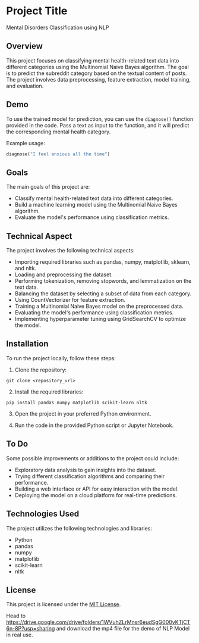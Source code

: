 # Project Title

Mental Disorders Classification using NLP

## Overview

This project focuses on classifying mental health-related text data into different categories using the Multinomial Naive Bayes algorithm. The goal is to predict the subreddit category based on the textual content of posts. The project involves data preprocessing, feature extraction, model training, and evaluation.

## Demo

To use the trained model for prediction, you can use the `diagnose()` function provided in the code. Pass a text as input to the function, and it will predict the corresponding mental health category.

Example usage:
```python
diagnose("I feel anxious all the time")
```

## Goals

The main goals of this project are:
- Classify mental health-related text data into different categories.
- Build a machine learning model using the Multinomial Naive Bayes algorithm.
- Evaluate the model's performance using classification metrics.

## Technical Aspect

The project involves the following technical aspects:
- Importing required libraries such as pandas, numpy, matplotlib, sklearn, and nltk.
- Loading and preprocessing the dataset.
- Performing tokenization, removing stopwords, and lemmatization on the text data.
- Balancing the dataset by selecting a subset of data from each category.
- Using CountVectorizer for feature extraction.
- Training a Multinomial Naive Bayes model on the preprocessed data.
- Evaluating the model's performance using classification metrics.
- Implementing hyperparameter tuning using GridSearchCV to optimize the model.

## Installation

To run the project locally, follow these steps:

1. Clone the repository:

```
git clone <repository_url>
```

2. Install the required libraries:

```
pip install pandas numpy matplotlib scikit-learn nltk
```

3. Open the project in your preferred Python environment.

4. Run the code in the provided Python script or Jupyter Notebook.

## To Do

Some possible improvements or additions to the project could include:
- Exploratory data analysis to gain insights into the dataset.
- Trying different classification algorithms and comparing their performance.
- Building a web interface or API for easy interaction with the model.
- Deploying the model on a cloud platform for real-time predictions.

## Technologies Used

The project utilizes the following technologies and libraries:
- Python
- pandas
- numpy
- matplotlib
- scikit-learn
- nltk

## License

This project is licensed under the [MIT License](LICENSE).

Head to https://drive.google.com/drive/folders/1WVuhZLrMnsr6eudSgG000vKTjCT6n-8P?usp=sharing
and download the mp4 file for the demo of NLP Model in real use.

